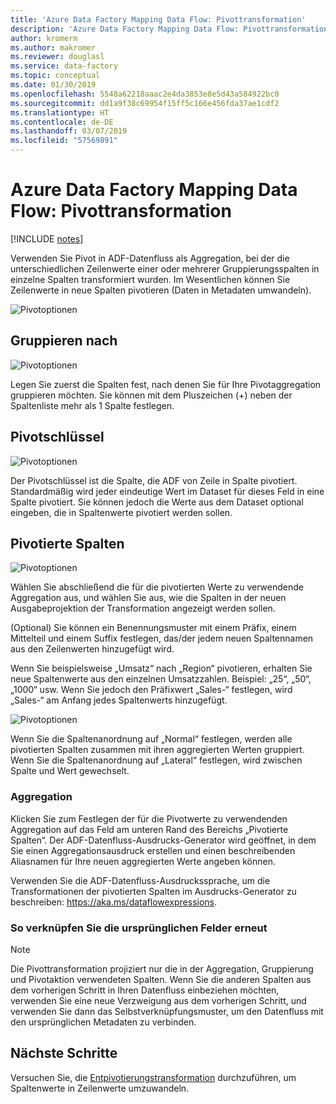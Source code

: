 ```yaml
---
title: 'Azure Data Factory Mapping Data Flow: Pivottransformation'
description: 'Azure Data Factory Mapping Data Flow: Pivottransformation'
author: kromerm
ms.author: makromer
ms.reviewer: douglasl
ms.service: data-factory
ms.topic: conceptual
ms.date: 01/30/2019
ms.openlocfilehash: 5548a62218aaac2e4da3853e8e5d43a584922bc0
ms.sourcegitcommit: dd1a9f38c69954f15ff5c166e456fda37ae1cdf2
ms.translationtype: HT
ms.contentlocale: de-DE
ms.lasthandoff: 03/07/2019
ms.locfileid: "57569891"
---
```

# <a name="azure-data-factory-mapping-data-flow-pivot-transformation"></a>Azure Data Factory Mapping Data Flow: Pivottransformation

[!INCLUDE [notes](../../includes/data-factory-data-flow-preview.md)]

Verwenden Sie Pivot in ADF-Datenfluss als Aggregation, bei der die unterschiedlichen Zeilenwerte einer oder mehrerer Gruppierungsspalten in einzelne Spalten transformiert wurden. Im Wesentlichen können Sie Zeilenwerte in neue Spalten pivotieren (Daten in Metadaten umwandeln).

![Pivotoptionen](media/data-flow/pivot1.png "Pivot 1")

## <a name="group-by"></a>Gruppieren nach

![Pivotoptionen](media/data-flow/pivot2.png "Pivot 2")

Legen Sie zuerst die Spalten fest, nach denen Sie für Ihre Pivotaggregation gruppieren möchten. Sie können mit dem Pluszeichen (+) neben der Spaltenliste mehr als 1 Spalte festlegen.

## <a name="pivot-key"></a>Pivotschlüssel

![Pivotoptionen](media/data-flow/pivot3.png "Pivot 3")

Der Pivotschlüssel ist die Spalte, die ADF von Zeile in Spalte pivotiert. Standardmäßig wird jeder eindeutige Wert im Dataset für dieses Feld in eine Spalte pivotiert. Sie können jedoch die Werte aus dem Dataset optional eingeben, die in Spaltenwerte pivotiert werden sollen.

## <a name="pivoted-columns"></a>Pivotierte Spalten

![Pivotoptionen](media/data-flow/pivot4.png "Pivot 4")

Wählen Sie abschließend die für die pivotierten Werte zu verwendende Aggregation aus, und wählen Sie aus, wie die Spalten in der neuen Ausgabeprojektion der Transformation angezeigt werden sollen.

(Optional) Sie können ein Benennungsmuster mit einem Präfix, einem Mittelteil und einem Suffix festlegen, das/der jedem neuen Spaltennamen aus den Zeilenwerten hinzugefügt wird.

Wenn Sie beispielsweise „Umsatz“ nach „Region“ pivotieren, erhalten Sie neue Spaltenwerte aus den einzelnen Umsatzzahlen. Beispiel: „25“, „50“, „1000“ usw. Wenn Sie jedoch den Präfixwert „Sales-“ festlegen, wird „Sales-“ am Anfang jedes Spaltenwerts hinzugefügt.

![Pivotoptionen](media/data-flow/pivot5.png "Pivot 5")

Wenn Sie die Spaltenanordnung auf „Normal“ festlegen, werden alle pivotierten Spalten zusammen mit ihren aggregierten Werten gruppiert. Wenn Sie die Spaltenanordnung auf „Lateral“ festlegen, wird zwischen Spalte und Wert gewechselt.

### <a name="aggregation"></a>Aggregation

Klicken Sie zum Festlegen der für die Pivotwerte zu verwendenden Aggregation auf das Feld am unteren Rand des Bereichs „Pivotierte Spalten“. Der ADF-Datenfluss-Ausdrucks-Generator wird geöffnet, in dem Sie einen Aggregationsausdruck erstellen und einen beschreibenden Aliasnamen für Ihre neuen aggregierten Werte angeben können.

Verwenden Sie die ADF-Datenfluss-Ausdruckssprache, um die Transformationen der pivotierten Spalten im Ausdrucks-Generator zu beschreiben: https://aka.ms/dataflowexpressions.

### <a name="how-to-rejoin-original-fields"></a>So verknüpfen Sie die ursprünglichen Felder erneut
> [!NOTE]
> Die Pivottransformation projiziert nur die in der Aggregation, Gruppierung und Pivotaktion verwendeten Spalten. Wenn Sie die anderen Spalten aus dem vorherigen Schritt in Ihren Datenfluss einbeziehen möchten, verwenden Sie eine neue Verzweigung aus dem vorherigen Schritt, und verwenden Sie dann das Selbstverknüpfungsmuster, um den Datenfluss mit den ursprünglichen Metadaten zu verbinden.

## <a name="next-steps"></a>Nächste Schritte

Versuchen Sie, die [Entpivotierungstransformation](data-flow-unpivot.md) durchzuführen, um Spaltenwerte in Zeilenwerte umzuwandeln. 

